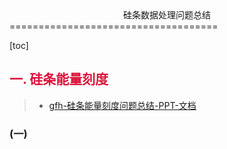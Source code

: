 <center> 硅条数据处理问题总结 </center>
====================================


[toc]

## <font color=#DC143C> 一. 硅条能量刻度 </font>
>+ [gfh-硅条能量刻度问题总结-PPT-文档](https://cloud.tsinghua.edu.cn/f/00535cc5dcaa4663b8c4/)

### (一) 

